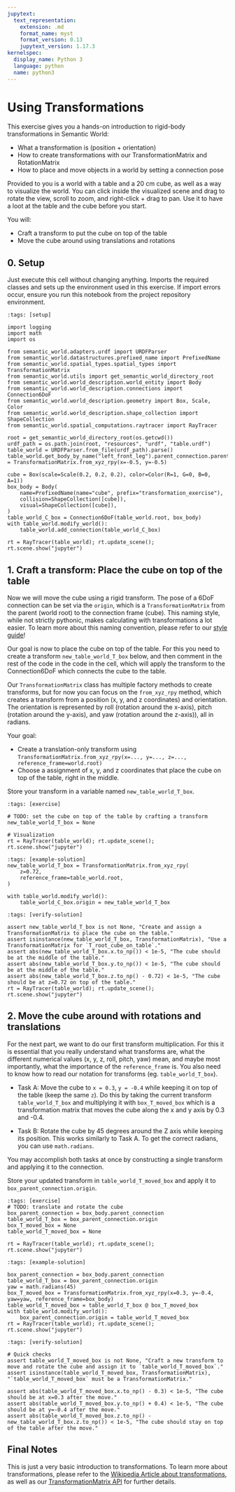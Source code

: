 ```yaml
---
jupytext:
  text_representation:
    extension: .md
    format_name: myst
    format_version: 0.13
    jupytext_version: 1.17.3
kernelspec:
  display_name: Python 3
  language: python
  name: python3
---
```



# Using Transformations

This exercise gives you a hands-on introduction to rigid-body transformations in Semantic World:
- What a transformation is (position + orientation)
- How to create transformations with our TransformationMatrix and RotationMatrix
- How to place and move objects in a world by setting a connection pose

Provided to you is a world with a table and a 20 cm cube, as well as a way to visualize the world. You can click inside the visualized scene and drag to rotate the view, scroll to zoom, and right-click + drag to pan. Use it to have a loot at the table and the cube before you start.

You will:
- Craft a transform to put the cube on top of the table
- Move the cube around using translations and rotations


## 0. Setup
Just execute this cell without changing anything.
Imports the required classes and sets up the environment used in this exercise. If import errors occur, ensure you run this notebook from the project repository environment.

```{code-cell} ipython3
:tags: [setup]

import logging
import math
import os

from semantic_world.adapters.urdf import URDFParser
from semantic_world.datastructures.prefixed_name import PrefixedName
from semantic_world.spatial_types.spatial_types import TransformationMatrix
from semantic_world.utils import get_semantic_world_directory_root
from semantic_world.world_description.world_entity import Body
from semantic_world.world_description.connections import Connection6DoF
from semantic_world.world_description.geometry import Box, Scale, Color
from semantic_world.world_description.shape_collection import ShapeCollection
from semantic_world.spatial_computations.raytracer import RayTracer

root = get_semantic_world_directory_root(os.getcwd())
urdf_path = os.path.join(root, "resources", "urdf", "table.urdf")
table_world = URDFParser.from_file(urdf_path).parse()
table_world.get_body_by_name("left_front_leg").parent_connection.parent_T_connection_expression = TransformationMatrix.from_xyz_rpy(x=-0.5, y=-0.5)

cube = Box(scale=Scale(0.2, 0.2, 0.2), color=Color(R=1, G=0, B=0, A=1))
box_body = Body(
    name=PrefixedName(name="cube", prefix="transformation_exercise"),
    collision=ShapeCollection([cube]),
    visual=ShapeCollection([cube]),
)
table_world_C_box = Connection6DoF(table_world.root, box_body)
with table_world.modify_world():
    table_world.add_connection(table_world_C_box)

rt = RayTracer(table_world); rt.update_scene(); rt.scene.show("jupyter")
```

## 1. Craft a transform: Place the cube on top of the table
Now we will move the cube using a rigid transform. The pose of a 6DoF connection can be set via
the `origin`, which is a `TransformationMatrix` from the parent (world root) to the connection frame (cube).
This naming style, while not strictly pythonic, makes calculating with transformations a lot easier. To learn more about this naming convention, please refer to our [style guide](https://cram2.github.io/semantic_world/style_guide.html)!

Our goal is now to place the cube on top of the table. For this you need to create a transform `new_table_world_T_box` below, and then comment in the rest of the code in the code in the cell, which will apply the transform to the Connection6DoF which connects the cube to the table.

Our `TransformationMatrix` class has multiple factory methods to create transforms, but for now you can focus on the `from_xyz_rpy` method, which creates a transform from a position (x, y, and z coordinates) and orientation. The orientation is represented by roll (rotation around the x-axis), pitch (rotation around the y-axis), and yaw (rotation around the z-axis)), all in radians.

Your goal:
- Create a translation-only transform using `TransformationMatrix.from_xyz_rpy(x=..., y=..., z=..., reference_frame=world.root)`
- Choose a assignment of x, y, and z coordinates that place the cube on top of the table, right in the middle.

Store your transform in a variable named `new_table_world_T_box`.

```{code-cell} ipython3
:tags: [exercise]

# TODO: set the cube on top of the table by crafting a transform
new_table_world_T_box = None

# Visualization
rt = RayTracer(table_world); rt.update_scene(); rt.scene.show("jupyter")
```

```{code-cell} ipython3
:tags: [example-solution]
new_table_world_T_box = TransformationMatrix.from_xyz_rpy(
    z=0.72,
    reference_frame=table_world.root,
)

with table_world.modify_world():
    table_world_C_box.origin = new_table_world_T_box
```

```{code-cell} ipython3
:tags: [verify-solution]

assert new_table_world_T_box is not None, "Create and assign a TransformationMatrix to place the cube on the table."
assert isinstance(new_table_world_T_box, TransformationMatrix), "Use a TransformationMatrix for `T_root_cube_on_table`."
assert abs(new_table_world_T_box.x.to_np()) < 1e-5, "The cube should be at the middle of the table."
assert abs(new_table_world_T_box.y.to_np()) < 1e-5, "The cube should be at the middle of the table."
assert abs(new_table_world_T_box.z.to_np() - 0.72) < 1e-5, "The cube should be at z=0.72 on top of the table."
rt = RayTracer(table_world); rt.update_scene(); rt.scene.show("jupyter")

```

## 2. Move the cube around with rotations and translations
For the next part, we want to do our first transform multiplication. For this it is essential that you really understand what transforms are, what the different numerical values (x, y, z, roll, pitch, yaw) mean, and maybe most importantly, what the importance of the `reference_frame` is. You also need to know how to read our notation for transforms (eg. `table_world_T_box`).

- Task A: Move the cube to `x = 0.3`, `y = -0.4` while keeping it on top of the table (keep the same `z`). Do this by taking the current transform `table_world_T_box` and multiplying it with `box_T_moved_box` which is a transformation matrix that moves the cube along the x and y axis by 0.3 and -0.4.

- Task B: Rotate the cube by 45 degrees around the Z axis while keeping its position. This works similarly to Task A. To get the correct radians, you can use `math.radians`.

You may accomplish both tasks at once by constructing a single transform and applying it to the connection.

Store your updated transform in `table_world_T_moved_box` and apply it to `box_parent_connection.origin`.

```{code-cell} ipython3 
:tags: [exercise]
# TODO: translate and rotate the cube
box_parent_connection = box_body.parent_connection
table_world_T_box = box_parent_connection.origin
box_T_moved_box = None
table_world_T_moved_box = None

rt = RayTracer(table_world); rt.update_scene(); rt.scene.show("jupyter")
```

```{code-cell} ipython3
:tags: [example-solution]

box_parent_connection = box_body.parent_connection
table_world_T_box = box_parent_connection.origin
yaw = math.radians(45)
box_T_moved_box = TransformationMatrix.from_xyz_rpy(x=0.3, y=-0.4, yaw=yaw, reference_frame=box_body)
table_world_T_moved_box = table_world_T_box @ box_T_moved_box
with table_world.modify_world():
    box_parent_connection.origin = table_world_T_moved_box
rt = RayTracer(table_world); rt.update_scene(); rt.scene.show("jupyter")
```

```{code-cell} ipython3
:tags: [verify-solution]

# Quick checks
assert table_world_T_moved_box is not None, "Craft a new transform to move and rotate the cube and assign it to `table_world_T_moved_box`."
assert isinstance(table_world_T_moved_box, TransformationMatrix), "`table_world_T_moved_box` must be a TransformationMatrix."

assert abs(table_world_T_moved_box.x.to_np() - 0.3) < 1e-5, "The cube should be at x=0.3 after the move."
assert abs(table_world_T_moved_box.y.to_np() + 0.4) < 1e-5, "The cube should be at y=-0.4 after the move."
assert abs(table_world_T_moved_box.z.to_np() - new_table_world_T_box.z.to_np()) < 1e-5, "The cube should stay on top of the table after the move."
```

## Final Notes

This is just a very basic introduction to transformations. To learn more about transformations, please refer to the [Wikipedia Article about transformations](https://en.wikipedia.org/wiki/Transformation_matrix), as well as our [TransformationMatrix API](https://cram2.github.io/semantic_world/autoapi/semantic_world/spatial_types/spatial_types/index.html#semantic_world.spatial_types.spatial_types.TransformationMatrix) for further details.

